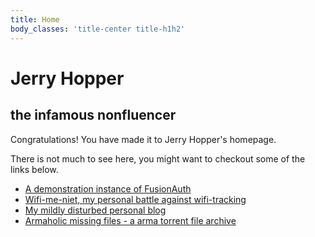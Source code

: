 ```yaml
---
title: Home
body_classes: 'title-center title-h1h2'
---
```


# Jerry Hopper
## the infamous nonfluencer

Congratulations! You have made it to Jerry Hopper's homepage.

There is not much to see here, you might want to checkout some of the links below.

* [A demonstration instance of FusionAuth ](https://fusionauth-demo.jerryhopper.com)
* [Wifi-me-niet, my personal battle against wifi-tracking ](http://wifi-me-niet.jerryhopper.com/)
* [My mildly disturbed personal blog ](http://blog.jerryhopper.com)
* [Armaholic missing files - a arma torrent file archive ](http://bidentify.jerryhopper.com/)




